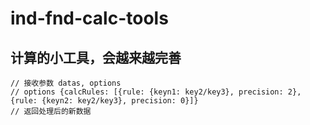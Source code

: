 # ind-fnd-calc-tools
## 计算的小工具，会越来越完善
```
// 接收参数 datas, options
// options {calcRules: [{rule: {keyn1: key2/key3}, precision: 2}, {rule: {keyn2: key2/key3}, precision: 0}]}
// 返回处理后的新数据
```
